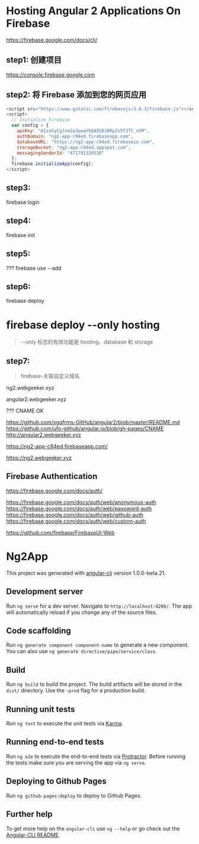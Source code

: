 # Hosting Angular 2 Applications On Firebase

https://firebase.google.com/docs/cli/

## step1: 创建项目  

https://console.firebase.google.com  


## step2: 将 Firebase 添加到您的网页应用  

```js
<script src="https://www.gstatic.com/firebasejs/3.6.3/firebase.js"></script>
<script>
  // Initialize Firebase
  var config = {
    apiKey: "AIzaSyCgJvm2a3pwaYhQA95DJ0Rp2s5f3TC_xVM",
    authDomain: "ng2-app-c94ed.firebaseapp.com",
    databaseURL: "https://ng2-app-c94ed.firebaseio.com",
    storageBucket: "ng2-app-c94ed.appspot.com",
    messagingSenderId: "471791320538"
  };
  firebase.initializeApp(config);
</script>
``` 

## step3: 

firebase login

## step4:

firebase init

## step5:

??? firebase use --add

## step6:

firebase deploy

# firebase deploy --only hosting

> --only 标志的有效功能是 hosting、database 和 storage

## step7:

> firebase-关联自定义域名

ng2.webgeeker.xyz  

angular2.webgeeker.xyz  

??? CNAME OK

https://github.com/xgqfrms-GitHub/angular2/blob/master/README.md  
https://github.com/ufo-github/angular.io/blob/gh-pages/CNAME  
http://angular2.webgeeker.xyz  




https://ng2-app-c94ed.firebaseapp.com/

https://ng2.webgeeker.xyz

## Firebase Authentication  

https://firebase.google.com/docs/auth/  

https://firebase.google.com/docs/auth/web/anonymous-auth  
https://firebase.google.com/docs/auth/web/password-auth  
https://firebase.google.com/docs/auth/web/github-auth  
https://firebase.google.com/docs/auth/web/custom-auth


https://github.com/firebase/FirebaseUI-Web  








# Ng2App

This project was generated with [angular-cli](https://github.com/angular/angular-cli) version 1.0.0-beta.21.

## Development server
Run `ng serve` for a dev server. Navigate to `http://localhost:4200/`. The app will automatically reload if you change any of the source files.

## Code scaffolding

Run `ng generate component component-name` to generate a new component. You can also use `ng generate directive/pipe/service/class`.

## Build

Run `ng build` to build the project. The build artifacts will be stored in the `dist/` directory. Use the `-prod` flag for a production build.

## Running unit tests

Run `ng test` to execute the unit tests via [Karma](https://karma-runner.github.io).

## Running end-to-end tests

Run `ng e2e` to execute the end-to-end tests via [Protractor](http://www.protractortest.org/).
Before running the tests make sure you are serving the app via `ng serve`.

## Deploying to Github Pages

Run `ng github-pages:deploy` to deploy to Github Pages.

## Further help

To get more help on the `angular-cli` use `ng --help` or go check out the [Angular-CLI README](https://github.com/angular/angular-cli/blob/master/README.md).
